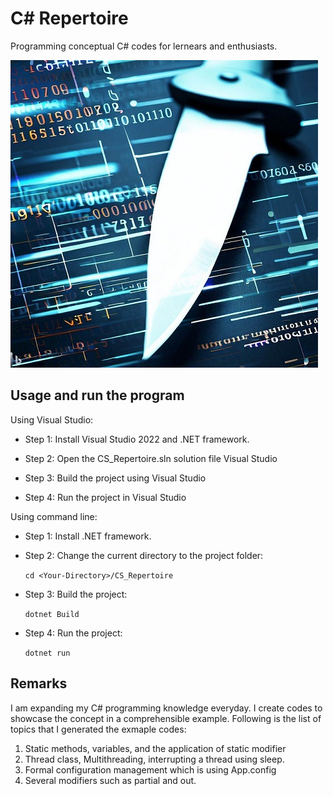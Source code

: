 # C# Repertoire 
Programming conceptual C# codes for lernears and enthusiasts. 

![alt-text](https://github.com/nimamasoumi/CS_Repertoire/blob/main/cs.jpg?raw=true)


## Usage and run the program ##

Using Visual Studio:
- Step 1:
  Install Visual Studio 2022 and .NET framework.
  
- Step 2:
  Open the CS_Repertoire.sln solution file Visual Studio
  
- Step 3:
  Build the project using Visual Studio

- Step 4: 
  Run the project in Visual Studio

Using command line:
- Step 1:
  Install .NET framework.

- Step 2:
  Change the current directory to the project folder:
  
  `cd <Your-Directory>/CS_Repertoire`
  
- Step 3:
  Build the project:
  
  `dotnet Build`
  
- Step 4:
  Run the project:
  
  `dotnet run`
  

## Remarks ##

I am expanding my C# programming knowledge everyday. I create codes to showcase the concept in a comprehensible example. Following is the list of topics that I generated the exmaple codes:

1. Static methods, variables, and the application of static modifier
2. Thread class, Multithreading, interrupting a thread using sleep.
3. Formal configuration management which is using App.config
4. Several modifiers such as partial and out.  

